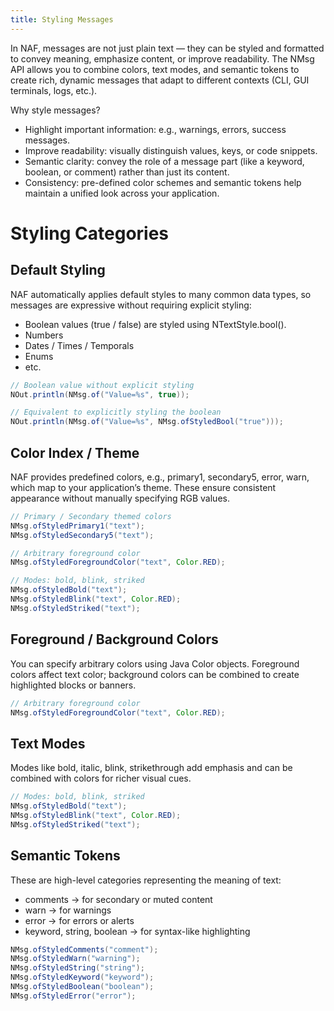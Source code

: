 ```yaml
---
title: Styling Messages
---
```


In NAF, messages are not just plain text — they can be styled and formatted to convey meaning, emphasize content, or improve readability. 
The NMsg API allows you to combine colors, text modes, and semantic tokens to create rich, dynamic messages that adapt to different contexts (CLI, GUI terminals, logs, etc.).

Why style messages?

- Highlight important information: e.g., warnings, errors, success messages.
- Improve readability: visually distinguish values, keys, or code snippets.
- Semantic clarity: convey the role of a message part (like a keyword, boolean, or comment) rather than just its content.
- Consistency: pre-defined color schemes and semantic tokens help maintain a unified look across your application.


# Styling Categories

## Default Styling
NAF automatically applies default styles to many common data types, so messages are expressive without requiring explicit styling:
- Boolean values (true / false) are styled using NTextStyle.bool().
- Numbers
- Dates / Times / Temporals
- Enums
- etc.

```java
// Boolean value without explicit styling
NOut.println(NMsg.of("Value=%s", true));

// Equivalent to explicitly styling the boolean
NOut.println(NMsg.of("Value=%s", NMsg.ofStyledBool("true")));
```


## Color Index / Theme
NAF provides predefined colors, e.g., primary1, secondary5, error, warn, which map to your application’s theme. These ensure consistent appearance without manually specifying RGB values.

```java
// Primary / Secondary themed colors
NMsg.ofStyledPrimary1("text");
NMsg.ofStyledSecondary5("text");

// Arbitrary foreground color
NMsg.ofStyledForegroundColor("text", Color.RED);

// Modes: bold, blink, striked
NMsg.ofStyledBold("text");
NMsg.ofStyledBlink("text", Color.RED);
NMsg.ofStyledStriked("text");
```


## Foreground / Background Colors 
You can specify arbitrary colors using Java Color objects. Foreground colors affect text color; background colors can be combined to create highlighted blocks or banners.

```java
// Arbitrary foreground color
NMsg.ofStyledForegroundColor("text", Color.RED);
```

## Text Modes 
Modes like bold, italic, blink, strikethrough add emphasis and can be combined with colors for richer visual cues.

```java
// Modes: bold, blink, striked
NMsg.ofStyledBold("text");
NMsg.ofStyledBlink("text", Color.RED);
NMsg.ofStyledStriked("text");
```

## Semantic Tokens 
These are high-level categories representing the meaning of text:
- comments → for secondary or muted content
- warn → for warnings
- error → for errors or alerts
- keyword, string, boolean → for syntax-like highlighting

```java
NMsg.ofStyledComments("comment");
NMsg.ofStyledWarn("warning");
NMsg.ofStyledString("string");
NMsg.ofStyledKeyword("keyword");
NMsg.ofStyledBoolean("boolean");
NMsg.ofStyledError("error");
```

